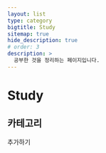 ```yaml
---
layout: list
type: category
bigtitle: Study
sitemap: true
hide_description: true
# order: 3
description: >
  공부한 것을 정리하는 페이지입니다.
---
```


# Study

## 카테고리

<!-- - [CS]{:.heading.flip-title} --- cs -->

<!-- [CS]: /cs/ -->

추가하기
